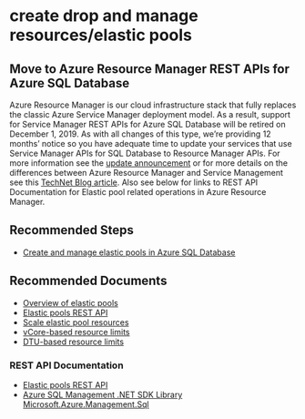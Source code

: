 <properties
	pageTitle="create drop and manage resources/elastic pools"
	description="create drop and manage resources/elastic pools"
	service="microsoft.sql"
	resource="servers"
	authors="emlisa"
    ms.author="emlisa"
	displayOrder=""
	selfHelpType="generic"
	supportTopicIds="32630419"
	productPesIds="13491"
	cloudEnvironments="public,blackForest,fairfax,mooncake, usnat, ussec"
	articleId="88aaebf6-8c56-4b4b-807a-7ef2ca228385"
	ownershipId="AzureData_AzureSQLDB_Provisioning"
/>

# create drop and manage resources/elastic pools

## Move to Azure Resource Manager REST APIs for Azure SQL Database

Azure Resource Manager is our cloud infrastructure stack that fully replaces the classic Azure Service Manager deployment model. As a result, support for Service Manager REST APIs for Azure SQL Database will be retired on December 1, 2019. As with all changes of this type, we’re providing 12 months’ notice so you have adequate time to update your services that use Service Manager APIs for SQL Database to Resource Manager APIs. For more information see the [update announcement](https://azure.microsoft.com/updates/move-to-azure-resource-manager-rest-apis-for-azure-sql-database/) or for more details on the differences between Azure Resource Manager and Service Management see this [TechNet Blog article](https://secureinfra.blog/2016/12/22/difference-between-azure-service-manager-and-azure-resource-manager/).
Also see below for links to REST API Documentation for Elastic pool related operations in Azure Resource Manager.


## **Recommended Steps**
* [Create and manage elastic pools in Azure SQL Database](https://docs.microsoft.com/azure/sql-database/sql-database-elastic-pool-manage?WT.mc_id=pid:13491:sid:32630419/)

## **Recommended Documents**
* [Overview of elastic pools](https://docs.microsoft.com/azure/sql-database/sql-database-elastic-pool?WT.mc_id=pid:13491:sid:32630419/)<br>
* [Elastic pools REST API](https://docs.microsoft.com/rest/api/sql/elasticpools?WT.mc_id=pid:13491:sid:32630419/)<br>
* [Scale elastic pool resources](https://docs.microsoft.com/azure/sql-database/sql-database-elastic-pool-scale?WT.mc_id=pid:13491:sid:32630419/)<br>
* [vCore-based resource limits](https://docs.microsoft.com/azure/sql-database/sql-database-vcore-resource-limits-elastic-pools?WT.mc_id=pid:13491:sid:32630419/)<br>
* [DTU-based resource limits](https://docs.microsoft.com/azure/sql-database/sql-database-dtu-resource-limits-elastic-pools?WT.mc_id=pid:13491:sid:32630419/)<br>

### **REST API Documentation**
* [Elastic pools REST API](https://docs.microsoft.com/rest/api/sql/elasticpools)
* [Azure SQL Management .NET SDK Library Microsoft.Azure.Management.Sql](https://www.nuget.org/packages/Microsoft.Azure.Management.Sql)